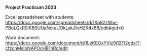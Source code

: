 <b>Project Practicum 2023</b>

Excel spreadsheet with students:
https://docs.google.com/spreadsheets/d/1Xq92zWw-PBoLQkR0lKB0UUaNcraUOkLykJfvHZK4x88/edit#gid=0

Word document:
https://docs.google.com/document/d/1LeKEGxYVlz9j12Fi2gdxlT-cfzcnMsIbNAPOcHB1hRc/edit
